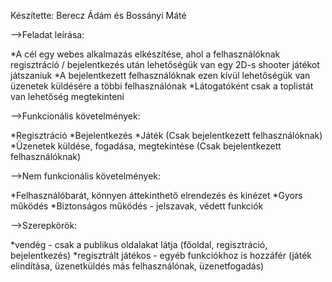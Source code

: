 Készítette: Berecz Ádám és Bossányi Máté

-->Feladat leírása:

*A cél egy webes alkalmazás elkészítése, ahol a felhasználóknak regisztráció / bejelentkezés után lehetőségük van egy 2D-s shooter játékot játszaniuk
*A bejelentkezett felhasználóknak ezen kívül lehetőségük van üzenetek küldésére a többi felhasználónak
*Látogatóként csak a toplistát van lehetőség megtekinteni

-->Funkcionális követelmények:

*Regisztráció
*Bejelentkezés
*Játék (Csak bejelentkezett felhasználóknak)
*Üzenetek küldése, fogadása, megtekintése (Csak bejelentkezett felhasználóknak)

-->Nem funkcionális követelmények:

*Felhasználóbarát, könnyen áttekinthető elrendezés és kinézet
*Gyors működés
*Biztonságos működés - jelszavak, védett funkciók

-->Szerepkörök:

*vendég - csak a publikus oldalakat látja (főoldal, regisztráció, bejelentkezés) 
*regisztrált játékos - egyéb funkciókhoz is hozzáfér (játék elindítása, üzenetküldés más felhasználónak, üzenetfogadás)
